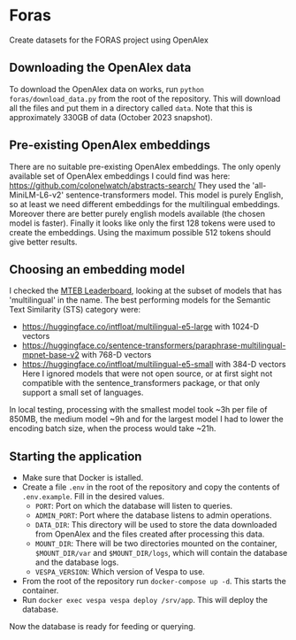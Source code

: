 # Foras
Create datasets for the FORAS project using OpenAlex

## Downloading the OpenAlex data
To download the OpenAlex data on works, run `python foras/download_data.py` from the
root of the repository. This will download all the files and put them in a directory
called `data`. Note that this is approximately 330GB of data (October 2023 snapshot).

## Pre-existing OpenAlex embeddings
There are no suitable pre-existing OpenAlex embeddings.
The only openly available set of OpenAlex embeddings I could find was here:
https://github.com/colonelwatch/abstracts-search/
They used the 'all-MiniLM-L6-v2' sentence-transformers model. This model is purely
English, so at least we need different embeddings for the multilingual embeddings.
Moreover there are better purely english models available (the chosen model is faster).
Finally it looks like only the first 128 tokens were used to create the embeddings.
Using the maximum possible 512 tokens should give better results. 

## Choosing an embedding model
I checked the [MTEB Leaderboard](https://huggingface.co/spaces/mteb/leaderboard),
looking at the subset of models that has 'multilingual' in the name. The best performing
models for the Semantic Text Similarity (STS) category were:
- https://huggingface.co/intfloat/multilingual-e5-large with 1024-D vectors
- https://huggingface.co/sentence-transformers/paraphrase-multilingual-mpnet-base-v2 with 768-D vectors
- https://huggingface.co/intfloat/multilingual-e5-small with 384-D vectors
Here I ignored models that were not open source, or at first sight not compatible with
the sentence_transformers package, or that only support a small set of languages.

In local testing, processing with the smallest model took ~3h per file of 850MB,
the medium model ~9h and for the largest model I had to lower the encoding batch size,
when the process would take ~21h.

## Starting the application
- Make sure that Docker is istalled. 
- Create a file `.env` in the root of the repository and copy the contents of `.env.example`. Fill in the desired values. 
    - `PORT`: Port on which the database will listen to queries.
    - `ADMIN_PORT`: Port where the database listens to admin operations.
    - `DATA_DIR`: This directory will be used to store the data downloaded from OpenAlex and the files created after processing this data.
    - `MOUNT_DIR`: There will be two directories mounted on the container, `$MOUNT_DIR/var` and `$MOUNT_DIR/logs`, which will contain the database and the database logs.
    - `VESPA_VERSION`: Which version of Vespa to use.
- From the root of the repository run `docker-compose up -d`. This starts the container.
- Run `docker exec vespa vespa deploy /srv/app`. This will deploy the database.

Now the database is ready for feeding or querying.
